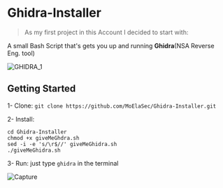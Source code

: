 # Ghidra-Installer

> As my first project in this Account I decided to start with:

 A small Bash Script that's gets you up and running **Ghidra**(NSA Reverse Eng. tool) 

 ![GHIDRA_1](https://user-images.githubusercontent.com/48570596/54399877-d19bb180-46d9-11e9-9283-72cc890a9af9.png)

 
## Getting Started

1- Clone:
`git clone https://github.com/MoElaSec/Ghidra-Installer.git`

2- Install:
```
cd Ghidra-Installer
chmod +x giveMeGhdra.sh
sed -i -e 's/\r$//' giveMeGhidra.sh
./giveMeGhidra.sh
```

3- Run:
just type `ghidra`  in the terminal


![Capture](https://user-images.githubusercontent.com/48570596/54400912-9a7bcf00-46de-11e9-986e-8b0763a45934.PNG)
